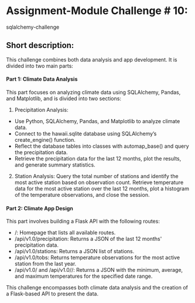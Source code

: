 # Assignment-Module Challenge # 10: 

sqlalchemy-challenge

## Short description:

This challenge combines both data analysis and app development. It is divided into two main parts:

#### Part 1: Climate Data Analysis
This part focuses on analyzing climate data using SQLAlchemy, Pandas, and Matplotlib, and is divided into two sections:

1. Precipitation Analysis:
- Use Python, SQLAlchemy, Pandas, and Matplotlib to analyze climate data.
- Connect to the hawaii.sqlite database using SQLAlchemy’s create_engine() function.
- Reflect the database tables into classes with automap_base() and query the precipitation data.
- Retrieve the precipitation data for the last 12 months, plot the results, and generate summary statistics.
2. Station Analysis:
Query the total number of stations and identify the most active station based on observation count.
Retrieve temperature data for the most active station over the last 12 months, plot a histogram of the temperature observations, and close the session.

#### Part 2: Climate App Design

This part involves building a Flask API with the following routes:

- /: Homepage that lists all available routes.
- /api/v1.0/precipitation: Returns a JSON of the last 12 months' precipitation data.
- /api/v1.0/stations: Returns a JSON list of stations.
- /api/v1.0/tobs: Returns temperature observations for the most active station from the last year.
- /api/v1.0/<start> and /api/v1.0/<start>/<end>: Returns a JSON with the minimum, average, and maximum temperatures for the specified date range.

This challenge encompasses both climate data analysis and the creation of a Flask-based API to present the data.



